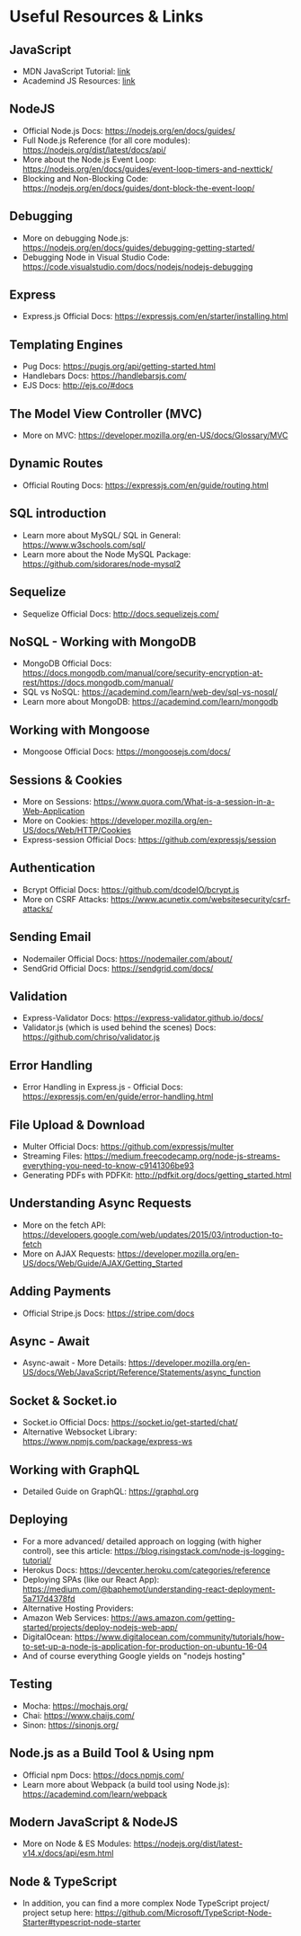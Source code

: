 # Useful Resources & Links
## JavaScript
- MDN JavaScript Tutorial: [link](https://developer.mozilla.org/en-US/docs/Learn/JavaScript)
- Academind JS Resources: [link](https://academind.com/learn/javascript)
## NodeJS
- Official Node.js Docs: https://nodejs.org/en/docs/guides/
- Full Node.js Reference (for all core modules): https://nodejs.org/dist/latest/docs/api/
- More about the Node.js Event Loop: https://nodejs.org/en/docs/guides/event-loop-timers-and-nexttick/
- Blocking and Non-Blocking Code: https://nodejs.org/en/docs/guides/dont-block-the-event-loop/
## Debugging
- More on debugging Node.js: https://nodejs.org/en/docs/guides/debugging-getting-started/
- Debugging Node in Visual Studio Code: https://code.visualstudio.com/docs/nodejs/nodejs-debugging
## Express
- Express.js Official Docs: https://expressjs.com/en/starter/installing.html
## Templating Engines
- Pug Docs: https://pugjs.org/api/getting-started.html
- Handlebars Docs: https://handlebarsjs.com/
- EJS Docs: http://ejs.co/#docs
## The Model View Controller (MVC)
- More on MVC: https://developer.mozilla.org/en-US/docs/Glossary/MVC
## Dynamic Routes
- Official Routing Docs: https://expressjs.com/en/guide/routing.html
## SQL introduction
- Learn more about MySQL/ SQL in General: https://www.w3schools.com/sql/
- Learn more about the Node MySQL Package: https://github.com/sidorares/node-mysql2
## Sequelize
- Sequelize Official Docs: http://docs.sequelizejs.com/
## NoSQL - Working with MongoDB
- MongoDB Official Docs: https://docs.mongodb.com/manual/core/security-encryption-at-rest/https://docs.mongodb.com/manual/
- SQL vs NoSQL: https://academind.com/learn/web-dev/sql-vs-nosql/
- Learn more about MongoDB: https://academind.com/learn/mongodb
## Working with Mongoose
- Mongoose Official Docs: https://mongoosejs.com/docs/
## Sessions & Cookies
- More on Sessions: https://www.quora.com/What-is-a-session-in-a-Web-Application
- More on Cookies: https://developer.mozilla.org/en-US/docs/Web/HTTP/Cookies
- Express-session Official Docs: https://github.com/expressjs/session
## Authentication
- Bcrypt Official Docs: https://github.com/dcodeIO/bcrypt.js
- More on CSRF Attacks: https://www.acunetix.com/websitesecurity/csrf-attacks/
## Sending Email
- Nodemailer Official Docs: https://nodemailer.com/about/
- SendGrid Official Docs: https://sendgrid.com/docs/
## Validation
- Express-Validator Docs: https://express-validator.github.io/docs/
- Validator.js (which is used behind the scenes) Docs: https://github.com/chriso/validator.js
## Error Handling
- Error Handling in Express.js - Official Docs: https://expressjs.com/en/guide/error-handling.html
## File Upload & Download
- Multer Official Docs: https://github.com/expressjs/multer
- Streaming Files: https://medium.freecodecamp.org/node-js-streams-everything-you-need-to-know-c9141306be93
- Generating PDFs with PDFKit: http://pdfkit.org/docs/getting_started.html
## Understanding Async Requests
- More on the fetch API: https://developers.google.com/web/updates/2015/03/introduction-to-fetch
- More on AJAX Requests: https://developer.mozilla.org/en-US/docs/Web/Guide/AJAX/Getting_Started
## Adding Payments
- Official Stripe.js Docs: https://stripe.com/docs
## Async - Await
- Async-await - More Details: https://developer.mozilla.org/en-US/docs/Web/JavaScript/Reference/Statements/async_function
## Socket & Socket.io
- Socket.io Official Docs: https://socket.io/get-started/chat/
- Alternative Websocket Library: https://www.npmjs.com/package/express-ws
## Working with GraphQL
- Detailed Guide on GraphQL: https://graphql.org
## Deploying
- For a more advanced/ detailed approach on logging (with higher control), see this article: https://blog.risingstack.com/node-js-logging-tutorial/
- Herokus Docs: https://devcenter.heroku.com/categories/reference
- Deploying SPAs (like our React App): https://medium.com/@baphemot/understanding-react-deployment-5a717d4378fd
- Alternative Hosting Providers:
- Amazon Web Services: https://aws.amazon.com/getting-started/projects/deploy-nodejs-web-app/
- DigitalOcean: https://www.digitalocean.com/community/tutorials/how-to-set-up-a-node-js-application-for-production-on-ubuntu-16-04
- And of course everything Google yields on "nodejs hosting"
## Testing
- Mocha: https://mochajs.org/
- Chai: https://www.chaijs.com/
- Sinon: https://sinonjs.org/
## Node.js as a Build Tool & Using npm
- Official npm Docs: https://docs.npmjs.com/
- Learn more about Webpack (a build tool using Node.js): https://academind.com/learn/webpack
## Modern JavaScript & NodeJS
- More on Node & ES Modules: https://nodejs.org/dist/latest-v14.x/docs/api/esm.html
## Node & TypeScript
- In addition, you can find a more complex Node TypeScript project/ project setup here: https://github.com/Microsoft/TypeScript-Node-Starter#typescript-node-starter